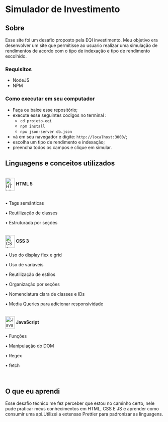 
# Simulador de Investimento 

## Sobre 
Esse site foi um desafio proposto pela EQI investimento. Meu objetivo era desenvolver um site que permitisse ao usuario realizar uma simulação de rendimentos de acordo com o tipo de indexação e tipo de rendimento escolhido. 

### Requisitos 

- NodeJS
- NPM

### Como executar em seu computador

- Faça ou baixe esse repositório;
- execute esse seguintes codigos no terminal :
  - `cd projeto-eqi`
  - `npm install`
  - `npx json-server db.json`
- vá em seu navegador e digite: `http://localhost:3000/`; 
- escolha um tipo de rendimento e indexação; 
- preencha todos os campos e clique em simular.


## Linguagens e conceitos utilizados 

<!-- HTML -->
<br>
<div><img align="center"  alt="HTML" width="30" height="40" src="https://cdn.jsdelivr.net/gh/devicons/devicon/icons/html5/html5-plain.svg" /> <b> HTML 5</b></div>
<br>
<p>• Tags semânticas</p>
<p>• Reutilização de classes</p>
<p>• Estruturada por seções</p>

<!-- CSS -->
<br>
<div>
<img align="center" alt="CSS"  width="30" height="40" src="https://cdn.jsdelivr.net/gh/devicons/devicon/icons/css3/css3-plain.svg" /> <b> CSS 3</b>
</div>
<p>• Uso do display flex e grid</p>
<p>• Uso de variáveis</p>
<p>• Reutilização de estilos</p>
<p>• Organização por seções</p>
<p>• Nomenclatura clara de classes e IDs</p>
<p>• Media Queries para adicionar responsividade</p>
<br>
<div>
<img align="center" alt="Java Script" height="40" width="30" src="https://cdn.jsdelivr.net/gh/devicons/devicon/icons/javascript/javascript-plain.svg" />
<b> JavaScript</b>
 
 </div>
<p>• Funções</p>
<p>• Manipulação do DOM</p>
<p>• Regex </p>
<p>• fetch </p>
<br>
<div>
  
##  O que eu aprendi 
  
Esse desafio técnico me fez perceber que estou no caminho certo, nele pude praticar meus conhecimentos em HTML, CSS E JS e aprender como consumir uma api.Utilizei a extensao Prettier para padronizar as linguagens. 
  

